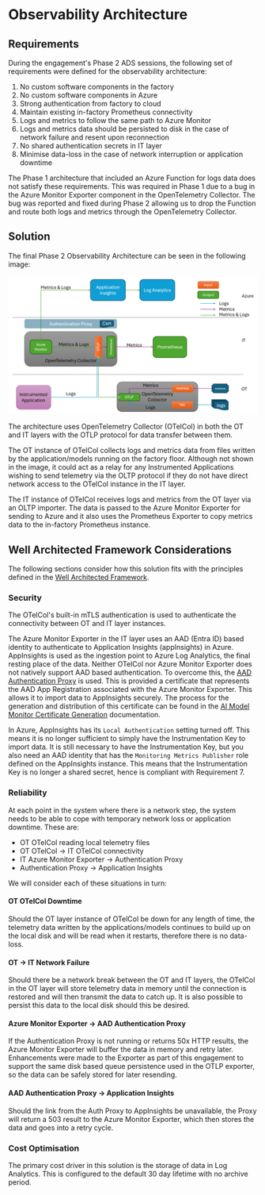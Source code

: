 <!--
SPDX-FileCopyrightText: 2025 Siemens AG

SPDX-License-Identifier: MIT
-->

# Observability Architecture

## Requirements

During the engagement's Phase 2 ADS sessions, the following set of requirements were defined for the observability architecture:

1. No custom software components in the factory
1. No custom software components in Azure
1. Strong authentication from factory to cloud
1. Maintain existing in-factory Prometheus connectivity
1. Logs and metrics to follow the same path to Azure Monitor
1. Logs and metrics data should be persisted to disk in the case of network failure and resent upon reconnection
1. No shared authentication secrets in IT layer
1. Minimise data-loss in the case of network interruption or application downtime

The Phase 1 architecture that included an Azure Function for logs data does not satisfy these requirements. This was required in Phase 1 due to a bug in the Azure Monitor Exporter component in the OpenTelemetry Collector. The bug was reported and fixed during Phase 2 allowing us to drop the Function and route both logs and metrics through the OpenTelemetry Collector.

## Solution

The final Phase 2 Observability Architecture can be seen in the following image:

![Phase 2 final architecture](image.png)

The architecture uses OpenTelemetry Collector (OTelCol) in both the OT and IT layers with the OTLP protocol for data transfer between them.

The OT instance of OTelCol collects logs and metrics data from files written by the application/models running on the factory floor. Although not shown in the image, it could act as a relay for any Instrumented Applications wishing to send telemetry via the OLTP protocol if they do not have direct network access to the OTelCol instance in the IT layer.

The IT instance of OTelCol receives logs and metrics from the OT layer via an OLTP importer. The data is passed to the Azure Monitor Exporter for sending to Azure and it also uses the Prometheus Exporter to copy metrics data to the in-factory Prometheus instance.

## Well Architected Framework Considerations

The following sections consider how this solution fits with the principles defined in the [Well Architected Framework](https://learn.microsoft.com/en-us/azure/well-architected/).

### Security

The OTelCol's built-in mTLS authentication is used to authenticate the connectivity between OT and IT layer instances.

The Azure Monitor Exporter in the IT layer uses an AAD (Entra ID) based identity to authenticate to Application Insights (appInsights) in Azure. AppInsights is used as the ingestion point to Azure Log Analytics, the final resting place of the data. Neither OTelCol nor Azure Monitor Exporter does not natively support AAD based authentication. To overcome this, the [AAD Authentication Proxy](https://github.com/Azure/aad-auth-proxy) is used. This is provided a certificate that represents the AAD App Registration associated with the Azure Monitor Exporter. This allows it to import data to AppInsights securely. The process for the generation and distribution of this certificate can be found in the [AI Model Monitor Certificate Generation](../certificates/ai_model_monitor_certificate_generation.md) documentation.

In Azure, AppInsights has its `Local Authentication` setting turned off. This means it is no longer sufficient to simply have the Instrumentation Key to import data. It is still necessary to have the Instrumentation Key, but you also need an AAD identity that has the `Monitoring Metrics Publisher` role defined on the AppInsights instance. This means that the Instrumentation Key is no longer a shared secret, hence is compliant with Requirement 7.

### Reliability

At each point in the system where there is a network step, the system needs to be able to cope with temporary network loss or application downtime. These are:

- OT OTelCol reading local telemetry files
- OT OTelCol -> IT OTelCol connectivity
- IT Azure Monitor Exporter -> Authentication Proxy
- Authentication Proxy -> Application Insights

We will consider each of these situations in turn:

#### OT OTelCol Downtime

Should the OT layer instance of OTelCol be down for any length of time, the telemetry data written by the applications/models continues to build up on the local disk and will be read when it restarts, therefore there is no data-loss.

#### OT -> IT Network Failure

Should there be a network break between the OT and IT layers, the OTelCol in the OT layer will store telemetry data in memory until the connection is restored and will then transmit the data to catch up. It is also possible to persist this data to the local disk should this be desired.

#### Azure Monitor Exporter -> AAD Authentication Proxy

If the Authentication Proxy is not running or returns 50x HTTP results, the Azure Monitor Exporter will buffer the data in memory and retry later. Enhancements were made to the Exporter as part of this engagement to support the same disk based queue persistence used in the OTLP exporter, so the data can be safely stored for later resending.

#### AAD Authentication Proxy -> Application Insights

Should the link from the Auth Proxy to AppInsights be unavailable, the Proxy will return a 503 result to the Azure Monitor Exporter, which then stores the data and goes into a retry cycle.

### Cost Optimisation

The primary cost driver in this solution is the storage of data in Log Analytics. This is configured to the default 30 day lifetime with no archive period.
